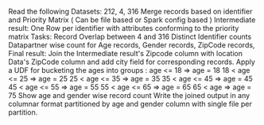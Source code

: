 Read the following Datasets: 212, 4, 316
Merge records based on identifier and Priority Matrix ( Can be file based or Spark config based )
Intermediate result: One Row per identifier with attributes conforming to the priority matrix
Tasks:
Record Overlap between 4 and 316
Distinct Identifier counts
Datapartner wise count for Age records, Gender records, ZipCode records, 
Final result: 
Join the Intermediate result's Zipcode column with location Data's ZipCode column and add city field for corresponding records.
Apply a UDF for bucketing the ages into groups :
age <= 18 => age = 18
18 < age <= 25 => age = 25
25 < age <= 35 => age = 35
35 < age <= 45 => age = 45
45 < age <= 55 => age = 55
55 < age <= 65 => age = 65
65 < age => age = 75
Show age and gender wise record count
Write the joined output in any columnar format partitioned by age and gender column with single file per partition.

